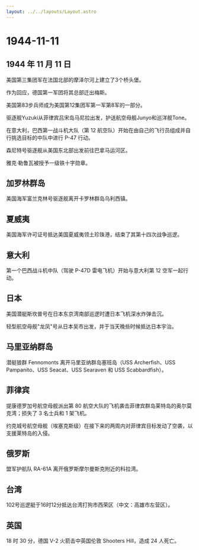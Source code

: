 ```yaml
---
layout: ../../layouts/Layout.astro
---
```


# 1944-11-11

## 1944 年 11 月 11 日

美国第三集团军在法国北部的摩泽尔河上建立了3个桥头堡。

作为回应，德国第一军团将其总部迁出梅斯。

美国第83步兵师成为美国第12集团军第一军第8军的一部分。

驱逐舰Yuzuki从菲律宾吕宋岛马尼拉出发，护送航空母舰Junyo和巡洋舰Tone。

在意大利，巴西第一战斗机大队（第 12
航空队）开始在由自己的飞行员组成并自行挑选目标的中队中进行 P-47 行动。

森尼特号驱逐舰从美国东北部出发前往巴拿马运河区。

雅克·勒鲁瓦被授予一级铁十字勋章。

## 加罗林群岛

美国海军富兰克林号驱逐舰离开卡罗林群岛乌利西镇。

## 夏威夷

美国海军许可证号抵达美国夏威夷领土珍珠港，结束了其第十四次战争巡逻。

## 意大利

第一个巴西战斗机中队（驾驶 P-47D 雷电飞机）开始与意大利第 12
空军一起行动。

## 日本

美国潜艇斯坎普号在日本东京湾南部巡逻时遭日本飞机深水炸弹击沉。

轻型航空母舰"龙凤"号从日本吴市出发，并于当天晚些时候抵达日本宇治。

## 马里亚纳群岛

潜艇狼群 Fennomonts 离开马里亚纳群岛塞班岛（USS Archerfish、USS
Pampanito、USS Seacat、USS Searaven 和 USS Scabbardfish）。

## 菲律宾

提康德罗加号航空母舰派出第 80
航空大队的飞机袭击菲律宾群岛莱特岛的奥尔莫克湾；损失了 3 名士兵和 1
架飞机。

约克城号航空母舰（埃塞克斯级）在接下来的两周内对菲律宾目标发动了空袭，以支援莱特岛的入侵。

## 俄罗斯

盟军护航队 RA-61A 离开俄罗斯摩尔曼斯克附近的科拉湾。

## 台湾

102号巡逻艇于16时12分抵达台湾打狗市西荣区（中文：高雄市左营区）。

## 英国

18 时 30 分，德国 V-2 火箭击中英国伦敦 Shooters Hill，造成 24 人死亡。
